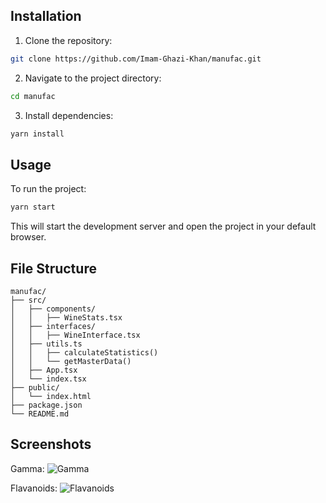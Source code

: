 ## Installation

1. Clone the repository:

```bash
git clone https://github.com/Imam-Ghazi-Khan/manufac.git
```

2. Navigate to the project directory:

```bash
cd manufac
```

3. Install dependencies:

```bash
yarn install
```

## Usage

To run the project:

```bash
yarn start
```

This will start the development server and open the project in your default browser.

## File Structure

```
manufac/
├── src/
│   ├── components/
│   │   ├── WineStats.tsx
│   ├── interfaces/
│   │   ├── WineInterface.tsx
│   ├── utils.ts
│   │   ├── calculateStatistics()
│   │   └── getMasterData()
│   ├── App.tsx
│   └── index.tsx
├── public/
│   └── index.html
├── package.json
└── README.md
```

## Screenshots

Gamma:
![Gamma](https://github.com/Imam-Ghazi-Khan/manufac/assets/77143811/4f08f39f-36cd-48f4-b64b-0781ea8ca9b2)

Flavanoids:
![Flavanoids](https://github.com/Imam-Ghazi-Khan/manufac/assets/77143811/14939232-d8a5-46d0-8bf2-cdef954ac2ef)

